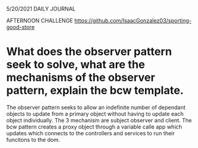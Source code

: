 5/20/2021 DAILY JOURNAL

AFTERNOON CHALLENGE
https://github.com/IsaacGonzalez03/sporting-good-store


# What does the observer pattern seek to solve, what are the mechanisms of the observer pattern, explain the bcw template.


The observer pattern seeks to allow an indefinite number of dependant objects to update from a primary object without having to update each object individually. The 3 mechanism are subject observer and client. The bcw pattern creates a proxy object through a variable calle app which updates which connects to the controllers and services to run their funcitons to the dom.
